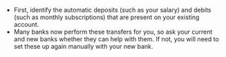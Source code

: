 -   First, identify the automatic deposits (such as your salary) and debits (such as monthly subscriptions) that are present on your existing account.
-   Many banks now perform these transfers for you, so ask your current and new banks whether they can help with them. If not, you will need to set these up again manually with your new bank.
